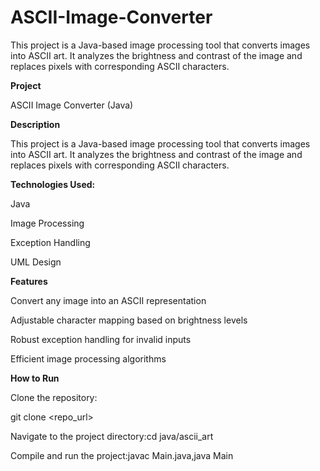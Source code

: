 # ASCII-Image-Converter

This project is a Java-based image processing tool that converts images into ASCII art. It analyzes the brightness and contrast of the image and replaces pixels with corresponding ASCII characters.

**Project**

ASCII Image Converter (Java)

**Description**

This project is a Java-based image processing tool that converts images into ASCII art. It analyzes the brightness and contrast of the image and replaces pixels with corresponding ASCII characters.

**Technologies Used:**

Java

Image Processing

Exception Handling

UML Design

**Features**

Convert any image into an ASCII representation

Adjustable character mapping based on brightness levels

Robust exception handling for invalid inputs

Efficient image processing algorithms

**How to Run**

Clone the repository:

git clone <repo_url>

Navigate to the project directory:cd java/ascii_art

Compile and run the project:javac Main.java,java Main
